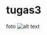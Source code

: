 # tugas3
foto
![alt text](https://user-images.githubusercontent.com/60205273/109581450-e673e880-7b2e-11eb-8fd5-62b5b4041628.jpeg)
